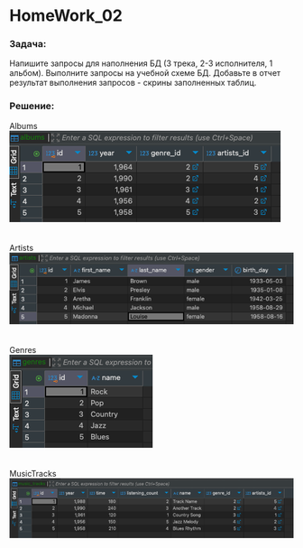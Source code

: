 # HomeWork_02

### Задача:
Напишите запросы для наполнения БД (3 трека, 2-3 исполнителя, 1 альбом). Выполните запросы на учебной схеме БД. Добавьте в отчет результат выполнения запросов - скрины заполненных таблиц.


### Решение:

Albums<br/>
![Albums](albums.png)
<br/><br/><br/>
Artists<br/>
![Artists](artists.png)
<br/><br/><br/>
Genres<br/>
![Genres](genres.png)
<br/><br/><br/>
MusicTracks<br/>
![MusicTracks](music_tracks.png)